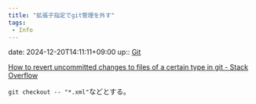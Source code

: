```yaml
---
title: "拡張子指定でgit管理を外す"
tags:
 - Info
---
```


date: 2024-12-20T14:11:11+09:00
up:: [Git](../Bar/App/Git.md)

[How to revert uncommitted changes to files of a certain type in git - Stack Overflow](https://stackoverflow.com/questions/14864655/how-to-revert-uncommitted-changes-to-files-of-a-certain-type-in-git)

`git checkout -- "*.xml"`などとする。
